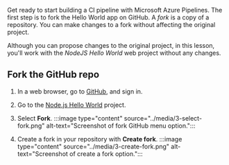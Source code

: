 Get ready to start building a CI pipeline with Microsoft Azure Pipelines. The first step is to fork the Hello World app on GitHub. A *fork* is a copy of a repository. You can make changes to a fork without affecting the original project. 

Although you can propose changes to the original project, in this lesson, you'll work with the *NodeJS Hello World* web project without any changes.


## Fork the GitHub repo

1. In a web browser, go to [GitHub](https://github.com?azure-portal=true), and sign in.

1. Go to the [Node.js Hello World](https://github.com/Azure-Samples/nodejs-docs-hello-world?azure-portal=true) project.

1. Select **Fork**.
    :::image type="content" source="../media/3-select-fork.png" alt-text="Screenshot of fork GitHub menu option.":::

1. Create a fork in your repository with **Create fork**.
    :::image type="content" source="../media/3-create-fork.png" alt-text="Screenshot of create a fork option.":::

